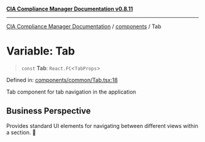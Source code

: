 [**CIA Compliance Manager Documentation v0.8.11**](../../README.md)

***

[CIA Compliance Manager Documentation](../../modules.md) / [components](../README.md) / Tab

# Variable: Tab

> `const` **Tab**: `React.FC`\<`TabProps`\>

Defined in: [components/common/Tab.tsx:18](https://github.com/Hack23/cia-compliance-manager/blob/d6eede30e4f01622fe18187e98b207e9a06a781f/src/components/common/Tab.tsx#L18)

Tab component for tab navigation in the application

## Business Perspective
Provides standard UI elements for navigating between different views within a section. 📑
